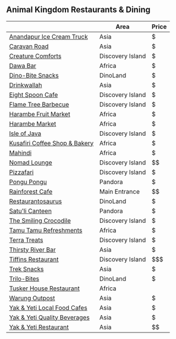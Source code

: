 ## Animal Kingdom Restaurants & Dining


|             | Area | Price |
|-------------|------|-------|
|[Anandapur Ice Cream Truck](https://disneyworld.disney.go.com/dining/animal-kingdom/anandapur-ice-cream-truck/)|Asia|$|
|[Caravan Road](https://disneyworld.disney.go.com/dining/animal-kingdom/caravan-road/)|Asia|$|
|[Creature Comforts](https://disneyworld.disney.go.com/dining/animal-kingdom/creature-comforts/)|Discovery Island|$|
|[Dawa Bar](https://disneyworld.disney.go.com/dining/animal-kingdom/dawa-bar/)|Africa|$|
|[Dino-Bite Snacks](https://disneyworld.disney.go.com/dining/animal-kingdom/dino-bite-snacks/)|DinoLand|$|
|[Drinkwallah](https://disneyworld.disney.go.com/dining/animal-kingdom/drinkwallah/)|Asia|$|
|[Eight Spoon Cafe](https://disneyworld.disney.go.com/dining/animal-kingdom/eight-spoon-cafe/)|Discovery Island|$|
|[Flame Tree Barbecue](https://disneyworld.disney.go.com/dining/animal-kingdom/flame-tree-barbecue/)|Discovery Island|$|
|[Harambe Fruit Market](https://disneyworld.disney.go.com/dining/animal-kingdom/harambe-fruit-market/)|Africa|$|
|[Harambe Market](https://disneyworld.disney.go.com/dining/animal-kingdom/harambe-market/)|Africa|$|
|[Isle of Java](https://disneyworld.disney.go.com/dining/animal-kingdom/isle-of-java/)|Discovery Island|$|
|[Kusafiri Coffee Shop & Bakery](https://disneyworld.disney.go.com/dining/animal-kingdom/kusafiri-coffee-shop-and-bakery/)|Africa|$|
|[Mahindi](https://disneyworld.disney.go.com/dining/animal-kingdom/mahindi/)|Africa|$|
|[Nomad Lounge](https://disneyworld.disney.go.com/dining/animal-kingdom/nomad-lounge/)|Discovery Island|$$|
|[Pizzafari](https://disneyworld.disney.go.com/dining/animal-kingdom/pizzafari/)|Discovery Island|$|
|[Pongu Pongu](https://disneyworld.disney.go.com/dining/animal-kingdom/pongu-pongu/)|Pandora|$|
|[Rainforest Cafe](https://disneyworld.disney.go.com/dining/animal-kingdom/rainforest-cafe-animal-kingdom/)|Main Entrance|$$|
|[Restaurantosaurus](https://disneyworld.disney.go.com/dining/animal-kingdom/restaurantosaurus/)|DinoLand|$|
|[Satu'li Canteen](https://disneyworld.disney.go.com/dining/animal-kingdom/satuli-canteen/)|Pandora|$|
|[The Smiling Crocodile](https://disneyworld.disney.go.com/dining/animal-kingdom/smiling-crocodile/)|Discovery Island|$|
|[Tamu Tamu Refreshments](https://disneyworld.disney.go.com/dining/animal-kingdom/tamu-tamu-refreshments/)|Africa|$|
|[Terra Treats](https://disneyworld.disney.go.com/dining/animal-kingdom/terra-treats/)|Discovery Island|$|
|[Thirsty River Bar](https://disneyworld.disney.go.com/dining/animal-kingdom/thirsty-river-bar/)|Asia|$|
|[Tiffins Restaurant](https://disneyworld.disney.go.com/dining/animal-kingdom/tiffins/)|Discovery Island|$$$|
|[Trek Snacks](https://disneyworld.disney.go.com/dining/animal-kingdom/trek-snacks/)|Asia|$|
|[Trilo-Bites](https://disneyworld.disney.go.com/dining/animal-kingdom/trilo-bites/)|DinoLand|$|
|[Tusker House Restaurant](https://disneyworld.disney.go.com/dining/animal-kingdom/tusker-house-restaurant/)|Africa|$$$$|
|[Warung Outpost](https://disneyworld.disney.go.com/dining/animal-kingdom/warung-outpost/)|Asia|$|
|[Yak & Yeti Local Food Cafes](https://disneyworld.disney.go.com/dining/animal-kingdom/yak-and-yeti-local-foods-cafe/)|Asia|$|
|[Yak & Yeti Quality Beverages](https://disneyworld.disney.go.com/dining/animal-kingdom/quality-beverages/)|Asia|$|
|[Yak & Yeti Restaurant](https://disneyworld.disney.go.com/dining/animal-kingdom/yak-and-yeti-restaurant/)|Asia|$$|

